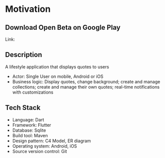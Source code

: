 # Motivation
## Download Open Beta on Google Play
Link: 
## Description
A lifestyle application that displays quotes to users
- Actor: Single User on mobile, Android or iOS
- Business logic: Display quotes, change background; create and manage collections; create and manage their own quotes; real-time notifications with customizations
## Tech Stack
- Language: Dart
- Framework: Flutter
- Database: Sqlite
- Build tool: Maven
- Design pattern: C4 Model, ER diagram
- Operating system: Android, iOS
- Source version control: Git
